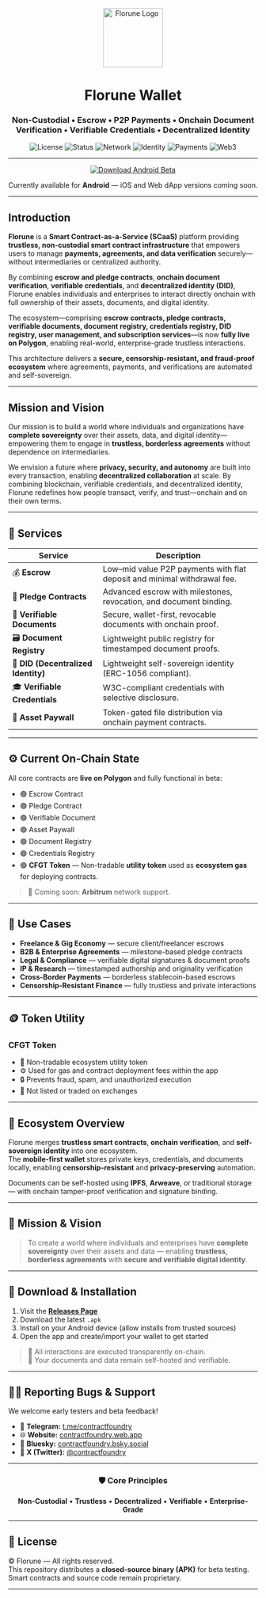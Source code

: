 
<div align="center">

<img src="https://contractfoundry.web.app/icons/android-chrome-512x512.png" alt="Florune Logo" width="120"/>

# Florune Wallet 

### Non-Custodial • Escrow • P2P Payments • Onchain Document Verification • Verifiable Credentials • Decentralized Identity

![License](https://img.shields.io/badge/license-proprietary-red)
![Status](https://img.shields.io/badge/status-beta-yellow)
![Network](https://img.shields.io/badge/network-Polygon-8247e5)
![Identity](https://img.shields.io/badge/DID-W3C_Compliant-blue)
![Payments](https://img.shields.io/badge/Payments-Trustless_Escrow-green)
![Web3](https://img.shields.io/badge/Protocol-Web3_Ready-purple)

---

<a href="../../releases/latest">
  <img src="https://img.shields.io/badge/⬇️%20Download-Android_Beta-brightgreen?style=for-the-badge&logo=android" alt="Download Android Beta">
</a>

<p>Currently available for <b>Android</b> — iOS and Web dApp versions coming soon.</p>

</div>

---
## Introduction

**Florune** is a **Smart Contract-as-a-Service (SCaaS)** platform providing **trustless, non-custodial smart contract infrastructure** that empowers users to manage **payments, agreements, and data verification** securely—without intermediaries or centralized authority.

By combining **escrow and pledge contracts**, **onchain document verification**, **verifiable credentials**, and **decentralized identity (DID)**, Florune enables individuals and enterprises to interact directly onchain with full ownership of their assets, documents, and digital identity.

The ecosystem—comprising **escrow contracts, pledge contracts, verifiable documents, document registry, credentials registry, DID registry, user management, and subscription services**—is now **fully live on Polygon**, enabling real-world, enterprise-grade trustless interactions.

This architecture delivers a **secure, censorship-resistant, and fraud-proof ecosystem** where agreements, payments, and verifications are automated and self-sovereign.

---

## Mission and Vision

Our mission is to build a world where individuals and organizations have **complete sovereignty** over their assets, data, and digital identity—empowering them to engage in **trustless, borderless agreements** without dependence on intermediaries.

We envision a future where **privacy, security, and autonomy** are built into every transaction, enabling **decentralized collaboration** at scale. By combining blockchain, verifiable credentials, and decentralized identity, Florune redefines how people transact, verify, and trust—onchain and on their own terms.

---

## 🧩 Services

| Service | Description |
|----------|--------------|
| 💰 **Escrow** | Low–mid value P2P payments with flat deposit and minimal withdrawal fee. |
| 🤝 **Pledge Contracts** | Advanced escrow with milestones, revocation, and document binding. |
| 📄 **Verifiable Documents** | Secure, wallet-first, revocable documents with onchain proof. |
| 🗃️ **Document Registry** | Lightweight public registry for timestamped document proofs. |
| 🪪 **DID (Decentralized Identity)** | Lightweight self-sovereign identity (ERC-1056 compliant). |
| 🎓 **Verifiable Credentials** | W3C-compliant credentials with selective disclosure. |
| 🔐 **Asset Paywall** | Token-gated file distribution via onchain payment contracts. |

---

## ⚙️ Current On-Chain State

All core contracts are **live on Polygon** and fully functional in beta:

- 🟢 Escrow Contract  
- 🟢 Pledge Contract  
- 🟢 Verifiable Document  
- 🟢 Asset Paywall  
- 🟢 Document Registry  
- 🟢 Credentials Registry  
- 🟢 **CFGT Token** — Non-tradable **utility token** used as **ecosystem gas** for deploying contracts.

> 🧭 Coming soon: **Arbitrum** network support.

---

## 💼 Use Cases

- **Freelance & Gig Economy** — secure client/freelancer escrows  
- **B2B & Enterprise Agreements** — milestone-based pledge contracts  
- **Legal & Compliance** — verifiable digital signatures & document proofs  
- **IP & Research** — timestamped authorship and originality verification  
- **Cross-Border Payments** — borderless stablecoin-based escrows  
- **Censorship-Resistant Finance** — fully trustless and private interactions  

---

## 🪙 Token Utility

### **CFGT Token**
- 🧩 Non-tradable ecosystem utility token  
- ⚙️ Used for gas and contract deployment fees within the app  
- 🔒 Prevents fraud, spam, and unauthorized execution  
- 🚫 Not listed or traded on exchanges  

---

## 🔗 Ecosystem Overview

Florune merges **trustless smart contracts**, **onchain verification**, and **self-sovereign identity** into one ecosystem.  
The **mobile-first wallet** stores private keys, credentials, and documents locally, enabling **censorship-resistant** and **privacy-preserving** automation.

Documents can be self-hosted using **IPFS**, **Arweave**, or traditional storage — with onchain tamper-proof verification and signature binding.

---

## 🧠 Mission & Vision

> To create a world where individuals and enterprises have **complete sovereignty** over their assets and data — enabling **trustless, borderless agreements** with **secure and verifiable digital identity**.

---

## 📲 Download & Installation

1. Visit the [**Releases Page**](../../releases/latest)  
2. Download the latest `.apk`  
3. Install on your Android device (allow installs from trusted sources)  
4. Open the app and create/import your wallet to get started  

> 🧱 All interactions are executed transparently on-chain.  
> 📄 Your documents and data remain self-hosted and verifiable.

---

## 🧑‍💻 Reporting Bugs & Support

We welcome early testers and beta feedback!  

- 📢 **Telegram:** [t.me/contractfoundry](https://t.me/contractfoundry)  
- 🌐 **Website:** [contractfoundry.web.app](https://contractfoundry.web.app/)  
- 🩵 **Bluesky:** [contractfoundry.bsky.social](https://bsky.app/profile/contractfoundry.bsky.social)  
- 🖤 **X (Twitter):** [@contractfoundry](https://x.com/contractfoundry)

---

<div align="center">

### 🛡️ Core Principles

**Non-Custodial** • **Trustless** • **Decentralized** • **Verifiable** • **Enterprise-Grade**

</div>

---

## 🧾 License

© Florune — All rights reserved.  
This repository distributes a **closed-source binary (APK)** for beta testing.  
Smart contracts and source code remain proprietary.

---
